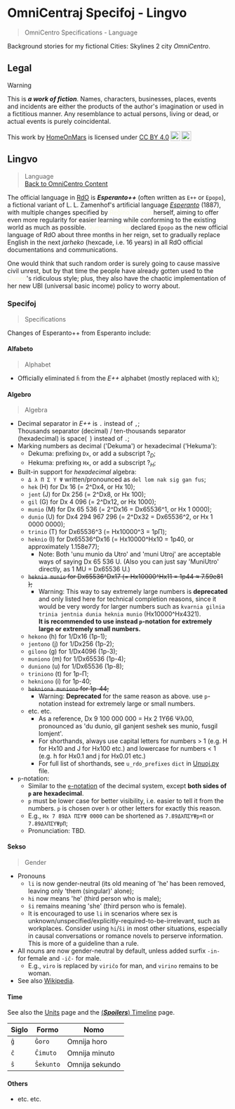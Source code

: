 <!-- -*- coding: utf-8 -*- -->

OmniCentraj Specifoj - Lingvo
===============================================================================

> OmniCentro Specifications - Language

Background stories for my fictional Cities: Skylines 2 city *OmniCentro*.

Legal
-------------------------------------------------------------------------------

> [!WARNING]
> This is ***a work of fiction***.
> Names, characters, businesses, places, events and incidents
> are either the products of the author's imagination or used in a fictitious manner.
> Any resemblance to actual persons, living or dead, or actual events is purely coincidental.

 <p xmlns:cc="http://creativecommons.org/ns#" >This work by <a rel="cc:attributionURL dct:creator" property="cc:attributionName" href="https://github.com/HomeOnMars">HomeOnMars</a> is licensed under <a href="https://creativecommons.org/licenses/by/4.0/?ref=chooser-v1" target="_blank" rel="license noopener noreferrer" style="display:inline-block;">CC BY 4.0<img style="height:22px!important;margin-left:3px;vertical-align:text-bottom;" src="https://mirrors.creativecommons.org/presskit/icons/cc.svg?ref=chooser-v1" alt=""><img style="height:22px!important;margin-left:3px;vertical-align:text-bottom;" src="https://mirrors.creativecommons.org/presskit/icons/by.svg?ref=chooser-v1" alt=""></a></p>

Lingvo
-------------------------------------------------------------------------------

> Language
> <br>
> [Back to OmniCentro Content](../OmniCentro.md#detalaj-informoj)

The official language in [RdO](Bulteno.md#fonrakonta-bulteno) is
***Esperanto++*** (often written as `E++` or `Epopo`),
a fictional variant of L. L. Zamenhof's artificial language
[*Esperanto*](https://lernu.net/esperanto) (1887),
with multiple changes specified by
<span style="color:Beige">Reĝino Serena</span> herself,
aiming to offer even more regularity for easier learning
while conforming to the existing world as much as possible.
<span style="color:Beige">Queen Serena</span> declared `Epopo`
as the new official language of RdO about three months in her reign,
set to gradually replace English in the next *jarheko* (hexcade, i.e. 16 years)
in all RdO official documentations and communications.

One would think that such random order
is surely going to cause massive civil unrest,
but by that time the people have already gotten used to the <span style="color:Beige">Queen</span>'s ridiculous style;
plus, they also have the chaotic implementation of
her new UBI (universal basic income) policy to worry about.

### Specifoj

> Specifications

Changes of Esperanto++ from Esperanto include:

#### Alfabeto

> Alphabet

- Officially eliminated `ĥ` from the *E++* alphabet
  (mostly replaced with `k`);

#### Algebro

> Algebra

- Decimal separator in *E++* is `.` instead of `,`;<br>
  Thousands separator (decimal) / ten-thousands separator (hexadecimal) is
  space(` `) instead of `.`;<!-- markdownlint-disable-line no-space-in-code -->
- Marking numbers as decimal ('Dekuma') or hexadecimal ('Hekuma'):
  - Dekuma: prefixing `Dx`, or add a subscript $?_D$;
  - Hekuma: prefixing `Hx`, or add a subscript $?_H$;
- Built-in support for *hexadecimal* algebra:
  - `Δ λ Π Σ Υ Ψ` written/pronounced as `del lom nak sig gan fus`;
  - `hek`    (H) for Dx           16 (= 2^Dx4,  or Hx          10);
  - `jent`   (J) for Dx          256 (= 2^Dx8,  or Hx         100);
  - `gil`    (G) for Dx        4 096 (= 2^Dx12, or Hx        1000);
  - `munio`  (M) for Dx       65 536 (= 2^Dx16 = Dx65536^1, or Hx      1 0000);
  - `dunio`  (U) for Dx4 294 967 296 (= 2^Dx32 = Dx65536^2, or Hx 1 0000 0000);
  - `trinio` (T) for Dx65536^3 (= Hx10000^3 = 1pΠ);
  - `heknio` (I) for Dx65536^Dx16 (= Hx10000^Hx10 = 1p40,
    or approximately 1.158e77);
    - Note:
      Both 'unu munio da Utro' and 'muni Utroj'
      are acceptable ways of saying Dx 65 536 U.
      (Also you can just say 'MuniUtro' directly, as 1 MU = Dx65536 U.)
  - ~~`heknia munio` for Dx65536^Dx17 (= Hx10000^Hx11 = 1p44 ≈ 7.59e81 );~~
    - Warning:
      This way to say extremely large numbers is **deprecated**
      and only listed here for technical completion reasons,
      since it would be very wordy for larger numbers such as
      `kvarnia gilnia trinia jentnia dunia heknia munio` (Hx10000^Hx4321).  
      **It is recommended to use instead `p`-notation**
      **for extremely large or extremely small numbers.**
  - `hekono`  (h) for   1/Dx16 (1p-1);
  - `jentono` (j) for  1/Dx256 (1p-2);
  - `gilono`  (g) for 1/Dx4096 (1p-3);
  - `muniono` (m) for 1/Dx65536 (1p-4);
  - `duniono` (u) for 1/Dx65536 (1p-8);
  - `triniono` (t) for 1p-Π;
  - `hekniono` (i) for 1p-40;
  - ~~`hekniona muniono` for 1p-44;~~
    - Warning: **Deprecated** for the same reason as above.
      use `p`-notation instead for extremely large or small numbers.
  - etc. etc.  
    - As a reference,
      Dx 9 100 000 000 = Hx 2 1Υ66 Ψλ00,
      pronounced as
      'du dunio, gil ganjent seshek ses munio, fusgil lomjent'.
    - For shorthands,
      always use capital letters for numbers \> 1
      (e.g. H for Hx10 and J for Hx100 etc.)
      and lowercase for numbers \< 1
      (e.g. h for Hx0.1 and j for Hx0.01 etc.)
    - For full list of shorthands,
    see `u_rdo_prefixes` `dict` in [Unuoj.py](Unuoj.py) file.
- `p`-notation:
  - Similar to the [`e`-notation](https://en.wikipedia.org/wiki/Scientific_notation#E_notation)
    of the decimal system, except **both sides of `p` are hexadecimal**.
  - `p` must be lower case for better visibility,
    i.e. easier to tell it from the numbers.
    `p` is chosen over `h` or other letters for exactly this reason.
  - E.g., `Hx 7 89Δλ ΠΣΥΨ 0000` can be shortened
    as `7.89ΔλΠΣΥΨp+Π` or `7.89ΔλΠΣΥΨpΠ`;
  - Pronunciation:
    TBD.

#### Sekso

> Gender

- Pronouns
  - `li` is now gender-neutral
    (its old meaning of 'he' has been removed,
    leaving only 'them (singular)' alone);
  - `hi` now means 'he' (third person who is male);
  - `ŝi` remains meaning 'she' (third person who is female).
  - It is encouraged to use `li` in scenarios
    where sex is unknown/unspecified/explicitly-required-to-be-irrelevant,
    such as workplaces.
    Consider using `hi`/`ŝi` in most other situations,
    especially in causal conversations or romance novels
    to perserve information.
    This is more of a guideline than a rule.
- All nouns are now gender-neutral by default,
  unless added surfix `-in-` for female and `-iĉ-` for male.
  - E.g., `viro` is replaced by `viriĉo` for man,
    and `virino` remains to be woman.
- See also [Wikipedia](https://en.wikipedia.org/wiki/Gender_reform_in_Esperanto#Common_elements_to_regularizing_Esperanto_gender).

#### Time

See also the [Units](../teknikajxoj/Unuoj.md#tempo) page and the
[(***Spoilers***) Timeline](../intrigmalkasxo/Kronologio.md#kronologio) page.

| Siglo | Formo   | Nomo           |
| --- | --------- | -------------- |
| `ĝ` | `Ĝoro`    | Omnija horo    |
| `ĉ` | `Ĉimuto`  | Omnija minuto  |
| `ŝ` | `Ŝekunto` | Omnija sekundo |

#### Others

- etc. etc.
